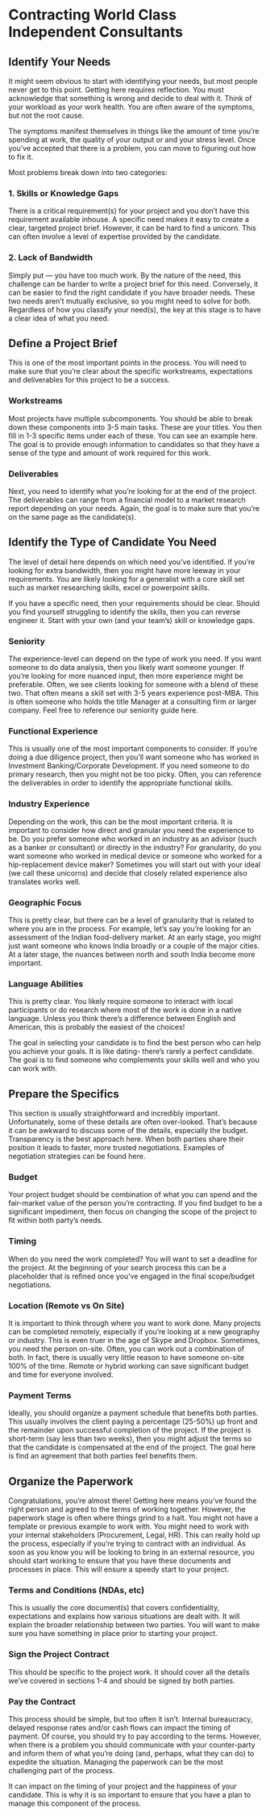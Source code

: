 # Contracting World Class Independent Consultants

## Identify Your Needs

It might seem obvious to start with identifying your needs, but most people
never get to this point. Getting here requires reflection. You must acknowledge
that something is wrong and decide to deal with it. Think of your workload as
your work health. You are often aware of the symptoms, but not the root cause.

The symptoms manifest themselves in things like the amount of time you’re
spending at work, the quality of your output or and your stress level. Once
you’ve accepted that there is a problem, you can move to figuring out how to
fix it.

Most problems break down into two categories:

### 1. Skills or Knowledge Gaps

There is a critical requirement(s) for your project and you don’t have this
requirement available inhouse. A specific need makes it easy to create a clear,
targeted project brief. However, it can be hard to find a unicorn. This can
often involve a level of expertise provided by the candidate.

### 2. Lack of Bandwidth

Simply put — you have too much work. By the nature of the need, this
challenge can be harder to write a project brief for this need. Conversely,
it can be easier to find the right candidate if you have broader needs. These
two needs aren’t mutually exclusive, so you might need to solve for both.
Regardless of how you classify your need(s), the key at this stage is to have a
clear idea of what you need.

## Define a Project Brief

This is one of the most important points in the process. You will need to make
sure that you’re clear about the specific workstreams, expectations and
deliverables for this project to be a success.

### Workstreams

Most projects have multiple subcomponents. You should be able to break
down these components into 3-5 main tasks. These are your titles. You
then fill in 1-3 specific items under each of these. You can see an example
here. The goal is to provide enough information to candidates so that
they have a sense of the type and amount of work required for this work.

### Deliverables

Next, you need to identify what you’re looking for at the end of the
project. The deliverables can range from a financial model to a market
research report depending on your needs. Again, the goal is to make sure
that you’re on the same page as the candidate(s).

## Identify the Type of Candidate You Need

The level of detail here depends on which need you’ve identified. If you’re
looking for extra bandwidth, then you might have more leeway in your
requirements. You are likely looking for a generalist with a core skill set such
as market researching skills, excel or powerpoint skills.

If you have a specific need, then your requirements should be clear. Should
you find yourself struggling to identify the skills, then you can reverse
engineer it. Start with your own (and your team’s) skill or knowledge gaps.

### Seniority

The experience-level can depend on the type of work you need. If you
want someone to do data analysis, then you likely want someone
younger. If you’re looking for more nuanced input, then more experience
might be preferable. Often, we see clients looking for someone with a
blend of these two. That often means a skill set with 3-5 years experience
post-MBA. This is often someone who holds the title Manager at a
consulting firm or larger company. Feel free to reference our seniority
guide here.

### Functional Experience

This is usually one of the most important components to consider. If
you’re doing a due diligence project, then you’ll want someone who has
worked in Investment Banking/Corporate Development. If you need
someone to do primary research, then you might not be too picky. Often,
you can reference the deliverables in order to identify the appropriate
functional skills.

### Industry Experience

Depending on the work, this can be the most important criteria. It is
important to consider how direct and granular you need the experience
to be. Do you prefer someone who worked in an industry as an advisor
(such as a banker or consultant) or directly in the industry? For
granularity, do you want someone who worked in medical device or
someone who worked for a hip-replacement device maker? Sometimes
you will start out with your ideal (we call these unicorns) and decide that
closely related experience also translates works well.

### Geographic Focus

This is pretty clear, but there can be a level of granularity that is related
to where you are in the process. For example, let’s say you’re looking for
an assessment of the Indian food-delivery market. At an early stage, you
might just want someone who knows India broadly or a couple of the
major cities. At a later stage, the nuances between north and south India
become more important.

### Language Abilities

This is pretty clear. You likely require someone to interact with local
participants or do research where most of the work is done in a native
language. Unless you think there’s a difference between English and
American, this is probably the easiest of the choices!

The goal in selecting your candidate is to find the best person who can help
you achieve your goals. It is like dating- there’s rarely a perfect candidate.
The goal is to find someone who complements your skills well and who you
can work with.

## Prepare the Specifics

This section is usually straightforward and incredibly important. Unfortunately,
some of these details are often over-looked. That’s because it
can be awkward to discuss some of the details, especially the budget.
Transparency is the best approach here. When both parties share their
position it leads to faster, more trusted negotiations. Examples of negotiation
strategies can be found here.

### Budget

Your project budget should be combination of what you can spend and
the fair-market value of the person you’re contracting. If you find budget
to be a significant impediment, then focus on changing the scope of the
project to fit within both party’s needs.

### Timing

When do you need the work completed? You will want to set a deadline
for the project. At the beginning of your search process this can be a placeholder that is refined once you’ve engaged in the final scope/budget
negotiations.

### Location (Remote vs On Site)

It is important to think through where you want to work done. Many
projects can be completed remotely, especially if you’re looking at a new
geography or industry. This is even truer in the age of Skype and
Dropbox. Sometimes, you need the person on-site. Often, you can work
out a combination of both. In fact, there is usually very little reason to
have someone on-site 100% of the time. Remote or hybrid working can
save significant budget and time for everyone involved.

### Payment Terms

Ideally, you should organize a payment schedule that benefits both
parties. This usually involves the client paying a percentage (25-50%) up
front and the remainder upon successful completion of the project. If the
project is short-term (say less than two weeks), then you might adjust
the terms so that the candidate is compensated at the end of the project.
The goal here is find an agreement that both parties feel benefits them.

## Organize the Paperwork

Congratulations, you’re almost there! Getting here means you’ve found
the right person and agreed to the terms of working together. However,
the paperwork stage is often where things grind to a halt. You might not
have a template or previous example to work with. You might need to
work with your internal stakeholders (Procurement, Legal, HR). This can
really hold up the process, especially if you’re trying to contract with an
individual. As soon as you know you will be looking to bring in an
external resource, you should start working to ensure that you have
these documents and processes in place. This will ensure a speedy start
to your project.

### Terms and Conditions (NDAs, etc)

This is usually the core document(s) that covers confidentiality,
expectations and explains how various situations are dealt with. It will
explain the broader relationship between two parties. You will want to
make sure you have something in place prior to starting your project.

### Sign the Project Contract

This should be specific to the project work. It should cover all the details
we’ve covered in sections 1-4 and should be signed by both parties.

### Pay the Contract

This process should be simple, but too often it isn’t. Internal bureaucracy,
delayed response rates and/or cash flows can impact the timing of
payment. Of course, you should try to pay according to the terms.
However, when there is a problem you should communicate with your
counter-party and inform them of what you’re doing (and, perhaps, what
they can do) to expedite the situation. Managing the paperwork can be the most challenging part of the process.

It can impact on the timing of your project and the happiness of your
candidate. This is why it is so important to ensure that you have a plan to
manage this component of the process.
